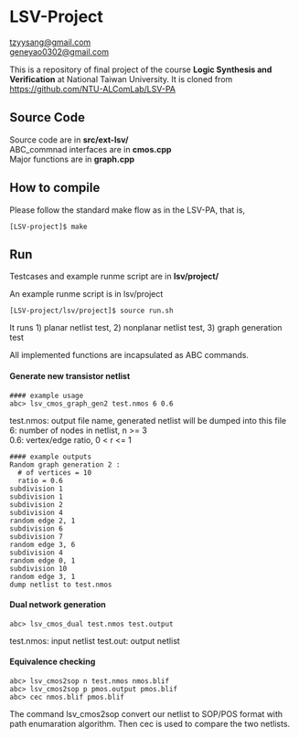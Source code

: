 # LSV-Project
tzyysang@gmail.com  
geneyao0302@gmail.com  

This is a repository of final project of the course **Logic Synthesis and Verification** at National Taiwan University.
It is cloned from https://github.com/NTU-ALComLab/LSV-PA

## Source Code
Source code are in **src/ext-lsv/**  
ABC_commnad interfaces are in **cmos.cpp**  
Major functions are in **graph.cpp**  

## How to compile
Please follow the standard make flow as in the LSV-PA, that is,
```
[LSV-project]$ make
```

## Run
Testcases and example runme script are in **lsv/project/**

An example runme script is in lsv/project
```
[LSV-project/lsv/project]$ source run.sh
```

It runs 1) planar netlist test, 2) nonplanar netlist test, 3) graph generation test

All implemented functions are incapsulated as ABC commands.

#### Generate new transistor netlist
```
#### example usage
abc> lsv_cmos_graph_gen2 test.nmos 6 0.6
```
test.nmos: output file name, generated netlist will be dumped into this file  
6: number of nodes in netlist, n >= 3  
0.6: vertex/edge ratio, 0 < r <= 1  

```
#### example outputs
Random graph generation 2 :
  # of vertices = 10
  ratio = 0.6
subdivision 1
subdivision 1
subdivision 2
subdivision 4
random edge 2, 1
subdivision 6
subdivision 7
random edge 3, 6
subdivision 4
random edge 0, 1
subdivision 10
random edge 3, 1
dump netlist to test.nmos
```

#### Dual network generation
```
abc> lsv_cmos_dual test.nmos test.output
```
test.nmos: input netlist
test.out: output netlist

#### Equivalence checking
```
abc> lsv_cmos2sop n test.nmos nmos.blif
abc> lsv_cmos2sop p pmos.output pmos.blif
abc> cec nmos.blif pmos.blif
```

The command lsv_cmos2sop convert our netlist to SOP/POS format with path enumaration algorithm.
Then cec is used to compare the two netlists.

